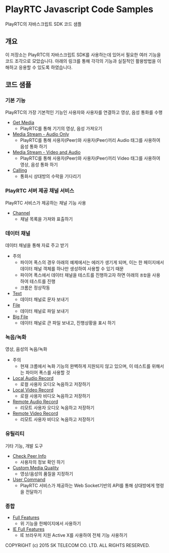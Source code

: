 # PlayRTC Javascript Code Samples
PlayRTC의 자바스크립트 SDK 코드 샘플


## 개요
이 저장소는 PlayRTC의 자바스크립트 SDK를 사용하는데 있어서 필요한 여러 기능을 코드 조각으로 모았습니다.
아래의 링크를 통해 각각의 기능과 실질적인 활용방법을 이해하고 응용할 수 있도록 하였습니다.


## 코드 샘플
### 기본 기능
PlayRTC의 가장 기본적인 기능인 사용자와 사용자를 연결하고 영상, 음성 통화를 수행

- [Get Media](https://playrtc.github.io/PlayRTC-Javascript-Code-Samples/basic/get-media.html)
  - PlayRTC를 통해 기기의 영상, 음성 가져오기
- [Media Stream - Audio Only](https://playrtc.github.io/PlayRTC-Javascript-Code-Samples/basic/mediastream-audio.html)
  - PlayRTC를 통해 사용자(Peer)와 사용자(Peer)끼리 Audio 태그를 사용하여 음성 통화 하기
- [Media Stream - Video and Audio](https://playrtc.github.io/PlayRTC-Javascript-Code-Samples/basic/mediastream-video.html)
  - PlayRTC를 통해 사용자(Peer)와 사용자(Peer)끼리 Video 태그를 사용하여 영상, 음성 통화 하기
- [Calling](https://playrtc.github.io/PlayRTC-Javascript-Code-Samples/basic/calling.html)
  - 통화시 상대방의 수락을 기다리기


### PlayRTC 서버 제공 채널 서비스
PlayRTC 서비스가 제공하는 채널 기능 사용

- [Channel](https://playrtc.github.io/PlayRTC-Javascript-Code-Samples/playrtc-channel-service/channel.html)
  - 채널 목록을 가져와 표출하기


### 데이터 채널
데이터 채널을 통해 자료 주고 받기

- 주의
  - 파이어 폭스의 경우 아래의 예제에서는 에러가 생기게 되며, 이는 한 페이지에서 데이터 채널 객체를 하나만 생성하여 사용할 수 있기 때문
  - 파이어 폭스에서 데이터 채널을 테스트를 진행하고자 하면 아래의 `종합`을 사용하여 테스트를 진행
  - 크롬은 정상작동
- [Text](https://playrtc.github.io/PlayRTC-Javascript-Code-Samples/datachannel/datachannel-text.html)
  - 데이터 채널로 문자 보내기
- [File](https://playrtc.github.io/PlayRTC-Javascript-Code-Samples/datachannel/datachannel-file.html)
  - 데이터 채널로 파일 보내기
- [Big File](https://playrtc.github.io/PlayRTC-Javascript-Code-Samples/datachannel/datachannel-big-file.html)
  - 데이터 채널로 큰 파일 보내고, 진행상황을 표시 하기


### 녹음/녹화
영상, 음성의 녹음/녹화

- 주의
  - 현재 크롬에서 녹화 기능의 완벽하게 지원되지 않고 있으며, 이 테스트를 위해서는 파이어 폭스를 사용할 것
- [Local Audio Record](https://playrtc.github.io/PlayRTC-Javascript-Code-Samples/record/local-audio-record.html)
  - 로컬 사용자 오디오 녹음하고 저장하기
- [Local Video Record](https://playrtc.github.io/PlayRTC-Javascript-Code-Samples/record/local-video-record.html)
  - 로컬 사용자 비디오 녹음하고 저장하기
- [Remote Audio Record](https://playrtc.github.io/PlayRTC-Javascript-Code-Samples/record/remote-audio-record.html)
  - 리모트 사용자 오디오 녹음하고 저장하기
- [Remote Video Record](https://playrtc.github.io/PlayRTC-Javascript-Code-Samples/record/remote-video-record.html)
  - 리모트 사용자 비디오 녹음하고 저장하기


### 유틸리티
기타 기능, 개발 도구

- [Check Peer Info](https://playrtc.github.io/PlayRTC-Javascript-Code-Samples/utility/check-peer-info.html)
  - 사용자의 정보 확인 하기
- [Custom Media Quality](https://playrtc.github.io/PlayRTC-Javascript-Code-Samples/utility/custom-media-quality.html)
  - 영상/음성의 품질을 지정하기
- [User Command](https://playrtc.github.io/PlayRTC-Javascript-Code-Samples/utility/userCommand.html)
  - PlayRTC 서비스가 제공하는 Web Socket기반의 API를 통해 상대방에게 명령을 전달하기


### 종합
- [Full Features](https://playrtc.github.io/PlayRTC-Javascript-Code-Samples/full-features/full-features.html)
  - 위 기능을 한페이지에서 사용하기
- [IE Full Features](https://playrtc.github.io/PlayRTC-Javascript-Code-Samples/full-features/full-features-ie.html)
  - IE 브라우저 지원 Active X를 사용하여 전체 기능 사용하기

COPYRIGHT (c) 2015 SK TELECOM CO. LTD. ALL RIGHTS RESERVED.

